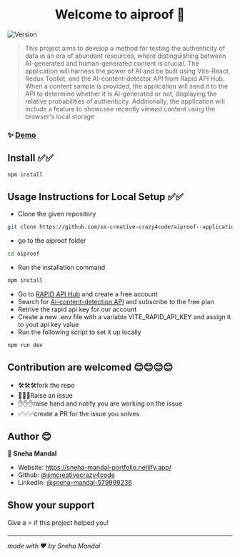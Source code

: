 <h1 align="center">Welcome to aiproof 👋</h1>
<p>
  <img alt="Version" src="https://img.shields.io/badge/version-0.0.0-blue.svg?cacheSeconds=2592000" />
</p>

> This project aims to develop a method for testing the authenticity of data in an era of abundant resources, where distinguishing between AI-generated and human-generated content is crucial. The application will harness the power of AI and be built using Vite-React, Redux Toolkit, and the AI-content-detector API from Rapid API Hub. When a content sample is provided, the application will send it to the API to determine whether it is AI-generated or not, displaying the relative probabilities of authenticity. Additionally, the application will include a feature to showcase recently viewed content using the browser's local storage

### ✨ [Demo](https://ai-proof-smcreative.netlify.app/)

## Install ✅✅

```sh
npm install
```


## Usage Instructions for Local Setup ✅✅
- Clone the given repository 
```sh
git clone https://github.com/sm-creative-crazy4code/aiproof--application.git
```
- go to the aiproof folder
```sh
cd aiproof
```
- Run the installation command
```sh
npm install
```
- Go to [RAPID API Hub](https://rapidapi.com/) and create a free account
- Search for [Ai-content-detection API](https://rapidapi.com/yourdevmail/api/ai-content-detector1) and subscribe to the free plan
- Retrive the rapid api key for our account
- Create a new .env file with a variable VITE_RAPID_API_KEY and assign it to yout api key value
- Run the following script to set it up locally

```sh
npm run dev
```


## Contribution are welcomed 😊😊😊😊
- 🛠️🛠️🛠️fork the repo
- 🚩🚩🚩Raise an issue
- ✋✋✋raise hand and notify you are working on the issue
- ✅✅✅create a PR for the issue you solves

## Author 😊

👤 **Sneha Mandal**

* Website: https://sneha-mandal-portfolio.netlify.app/
* Github: [@smcreativecrazy4code](https://github.com/smcreativecrazy4code)
* LinkedIn: [@sneha-mandal-579999236](https://linkedin.com/in/sneha-mandal-579999236)

## Show your support

Give a ⭐️ if this project helped you!

***
_made with ❤️ by Sneha Mandal_